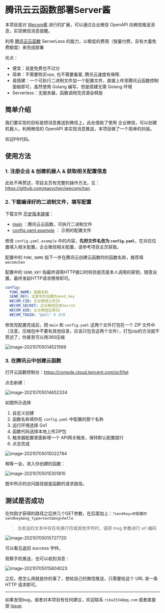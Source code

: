 # 腾讯云云函数部署Server酱

本项目是对 [Wecom酱](https://github.com/easychen/wecomchan) 进行的扩展，可以通过企业微信 OpenAPI 向微信推送消息，实现微信消息提醒。

利用 [腾讯云云函数](https://cloud.tencent.com/product/scf)  ServerLess 的能力，以极低的费用（按量付费，且有大量免费额度）来完成部署

优点：

- 便宜：说是免费也不过分
- 简单：不需要购买vps, 也不需要备案, 腾讯云速度有保障.
- 易搭建：一个可执行二进制文件加一个配置文件，直接上传至腾讯云函数控制面板即可，虽然使用 Golang 编写，但是搭建无需 Golang 环境
- Serverless：无服务器，函数调用完资源会释放

## 简单介绍

我们要实现的目标是把消息推送到微信上，此处借助了使用 企业微信，可以创建机器人，利用微信的 OpenAPI 来实现消息推送，本项目做了一个简单的封装。

欢迎PR代码。

## 使用方法

### 1. 注册企业 & 创建机器人 & 获取相关配置信息

此处不再赘述，项目主页有完整的操作方法，见：https://github.com/easychen/wecomchan

### 2. 下载编译好的二进制文件，填写配置

下载文件 [历史版本链接](https://github.com/riba2534/wecomchan/releases)：

- [main](https://github.com/riba2534/wecomchan/releases/download/1.1/main) ：腾讯云云函数，可执行二进制文件
- [config.yaml.example](https://github.com/riba2534/wecomchan/releases/download/1.0/config.yaml.example) ： 示例的配置文件

修改 `config.yaml.example` 中的内容，**先把文件名改为 `config.yaml`**，在对应位置填入相关配置，企业微信相关配置，请参考项目主页获取。

配置中的 `FUNC_NAME` 指下一步在腾讯云创建云函数时的函数名称，推荐填 `wecomchan`

配置中的 `SEND_KEY` 指最终调用HTTP接口时校验是否是本人调用的密钥，随意设置，最终发起HTTP请求携带即可。

```yaml
config:
  FUNC_NAME: 函数名称
  SEND_KEY: 这里写你设置的send_key
  WECOM_CID: 企业微信公司ID
  WECOM_SECRET: 企业微信应用Secret
  WECOM_AID: 企业微信应用ID
  WECOM_TOUID: "@all" # 别改
```

修改完配置完成后，把 `main` 和 `config.yaml` 这两个文件打包在一个 ZIP 文件中（注意，压缩包中不要有其他目录，应该只包含这两个文件），打包zip的方法就不赘述了，你甚至可以用360压缩

![image-20210705014521569](https://image-1252109614.cos.ap-beijing.myqcloud.com/img/image-20210705014521569.png)

### 3. 在腾讯云中创建云函数

打开云函数控制台：https://console.cloud.tencent.com/scf/list

点击新建：

![image-20210705014652334](https://image-1252109614.cos.ap-beijing.myqcloud.com/img/image-20210705014652334.png)

如图所示选择

1. 自定义创建
2. 函数名称填你在 `config.yaml` 中配置的那个名称
3. 运行环境选择 Go1
4. 函数代码选择本地上传ZIP包
5. 触发器配置里面新增一个 API网关触发，保持默认配置就行
6. 点击完成

![image-20210705015022784](https://image-1252109614.cos.ap-beijing.myqcloud.com/img/image-20210705015022784.png)

稍等一会，进入你创建的函数：

![image-20210705015301810](https://image-1252109614.cos.ap-beijing.myqcloud.com/img/image-20210705015301810.png)

图中所示的访问路径就是函数的请求路径。

## 测试是否成功

在你刚才获得的路径之后拼几个GET参数，在后面加上：`?sendkey=你配置的sendkey&msg_type=text&msg=hello`

> 当发送的文本中存在有换行符或其他字符时，请把 msg 参数进行 url 编码

![image-20210705015727720](https://image-1252109614.cos.ap-beijing.myqcloud.com/img/image-20210705015727720.png)

可以看见返回 success 字样。

观察手机推送，也可以收到消息：

![image-20210705015804023](https://image-1252109614.cos.ap-beijing.myqcloud.com/img/image-20210705015804023.png)

之后，想怎么用就是你的事了，想给自己的微信推送，只需要给这个 URL 发一条 HTTP 请求即可。

---

如果发现bug，或者对本项目有任何建议，欢迎联系 `riba2534@qq.com` 或者直接提 [Issue](https://github.com/riba2534/wecomchan/issues).

